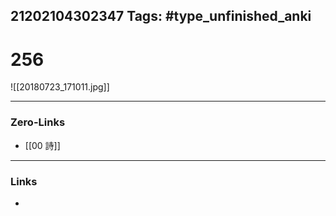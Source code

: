 21202104302347
Tags: #type_unfinished_anki 
---
# 256

![[20180723_171011.jpg]]

---
### Zero-Links
- [[00 詩]]
---
### Links
-